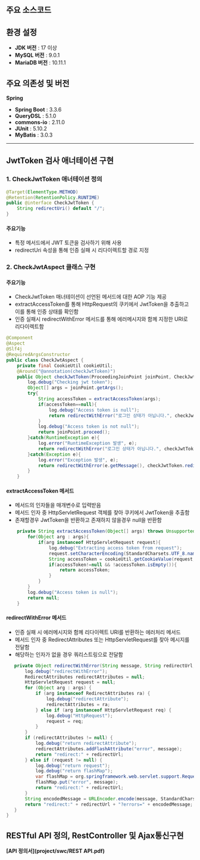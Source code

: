 ## 주요 소스코드

## 환경 설정
- **JDK 버전** : 17 이상
- **MySQL 버전** : 9.0.1
- **MariaDB 버전** : 10.11.1

## 주요 의존성 및 버전
**Spring**
- **Spring Boot** : 3.3.6
- **QueryDSL** : 5.1.0
- **commons-io** : 2.11.0
- **JUnit** : 5.10.2
- **MyBatis** : 3.0.3

---

## JwtToken 검사 애너테이션 구현

### 1. CheckJwtToken 애너테이션 정의
```java
@Target(ElementType.METHOD)
@Retention(RetentionPolicy.RUNTIME)
public @interface CheckJwtToken {
    String redirectUri() default "/";
}
```
#### 주요기능
 - 특정 메서드에서 JWT 토큰을 검사하기 위해 사용
 - redirectUri 속성을 통해 인증 실패 시 리다이렉트할 경로 지정

### 2. CheckJwtAspect 클래스 구현

#### 주요기능
 - CheckJwtToken 매너테이션이 선언된 메서드에 대한 AOP 기능 제공
 - extractAccessToken를 통해 HttpRequest의 쿠키에서 JwtToken을 추출하고 이를 통해 인증 상태를 확인함
 - 인증 실패시 redirectWithError 메서드를 통해 에러메시지와 함께 지정한 URI로 리다이렉트함
```java
@Component
@Aspect
@Slf4j
@RequiredArgsConstructor
public class CheckJwtAspect {
    private final CookieUtil cookieUtil;
    @Around("@annotation(checkJwtToken)")
    public Object checkJwtToken(ProceedingJoinPoint joinPoint, CheckJwtToken checkJwtToken) throws Throwable {
        log.debug("Checking jwt token");
        Object[] args = joinPoint.getArgs();
        try{
            String accessToken = extractAccessToken(args);
            if(accessToken==null){
                log.debug("Access token is null");
                return redirectWithError("로그인 상태가 아닙니다.", checkJwtToken.redirectUri(),args);
            }
            log.debug("Access token is not null");
            return joinPoint.proceed();
        }catch(RuntimeException e){
            log.error("RuntimeException 발생", e);
            return redirectWithError("로그인 상태가 아닙니다.", checkJwtToken.redirectUri(),args);
        }catch(Exception e){
            log.error("Exception 발생", e);
            return redirectWithError(e.getMessage(), checkJwtToken.redirectUri(),args);
        }
    }
```
#### extractAccessToken 메서드
 - 메서드의 인자들을 매개변수로 입력받음
 - 메서드 인자 중 HttpServletRequest 객체를 찾아 쿠키에서 JwtToken을 추출함
 - 존재할경우 JwtToken을 반환하고 존재하지 않을경우 null을 반환함

```java
    private String extractAccessToken(Object[] args) throws UnsupportedEncodingException {
        for(Object arg : args){
            if(arg instanceof HttpServletRequest request){
                log.debug("Extracting access token from request");
                request.setCharacterEncoding(StandardCharsets.UTF_8.name());
                String accessToken = cookieUtil.getCookieValue(request,"accessToken");
                if(accessToken!=null && !accessToken.isEmpty()){
                    return accessToken;
                }
            }
        }
        log.debug("Access token is null");
        return null;
    }
```
#### redirectWithError 메서드
 - 인증 실패 시 에러메시지와 함께 리다이렉트 URI를 반환하는 에러처리 메서드
 - 메서드 인자 중 RedirectAttributes 또는 HttpServletRequest를 찾아 메시지를 전달함
 - 해당하는 인자가 없을 경우 쿼리스트링으로 전달함
 ```java
    private Object redirectWithError(String message, String redirectUrl, Object[] args) {
        log.debug("redirectWithError");
        RedirectAttributes redirectAttributes = null;
        HttpServletRequest request = null;
        for (Object arg : args) {
            if (arg instanceof RedirectAttributes ra) {
                log.debug("redirectAttribute");
                redirectAttributes = ra;
            } else if (arg instanceof HttpServletRequest req) {
                log.debug("HttpRequest");
                request = req;
            }
        }
        if (redirectAttributes != null) {
            log.debug("return redirectAttribute");
            redirectAttributes.addFlashAttribute("error", message);
            return "redirect:" + redirectUrl;
        } else if (request != null) {
            log.debug("return request");
            log.debug("return flashMap");
            var flashMap = org.springframework.web.servlet.support.RequestContextUtils.getOutputFlashMap(request);
            flashMap.put("error", message);
            return "redirect:" + redirectUrl;
        }
        String encodedMessage = URLEncoder.encode(message, StandardCharsets.UTF_8);
        return "redirect:" + redirectUrl + "?errors=" + encodedMessage;
    }
}
```

## RESTful API 정의, RestController 및 Ajax통신구현

**[API 정의서](project/swc/REST API.pdf)**

